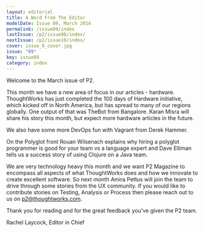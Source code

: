 ```yaml
---
layout: editorial
title: A Word From The Editor
modelDate: Issue 09, March 2014
permalink: /issue09/index
lastIssue: /p2/issue08/index/
nextIssue: /p2/issue10/index/
cover: issue_9_cover.jpg
issue: "09"
key: issue09
category: index
---
```

Welcome to the March issue of P2. 

This month we have a new area of focus in our articles - hardware. ThoughtWorks has just completed the 100 days of Hardware initiative, which kicked off in North America, but has spread to many of our regions globally. One output of that was TheBot from Bangalore. Karan Misra will share his story this month, but expect more hardware articles in the future.

We also have some more DevOps fun with Vagrant from Derek Hammer. 

On the Polyglot front Rouan Wilsenach explains why hiring a polyglot programmer is good for your team vs a language expert and Dave Elliman tells us a success story of using Clojure on a Java team.

We are very technology heavy this month and we want P2 Magazine to encompass all aspects of what ThoughtWorks does and how we innovate to create excellent software. So next month Amira Pettus will join the team to drive through some stories from the UX community. If you would like to contribute stories on Testing, Analysis or Process then please reach out to us on p2@thoughtworks.com. 

Thank you for reading and for the great feedback you've given the P2 team. 

Rachel Laycock, Editor in Chief